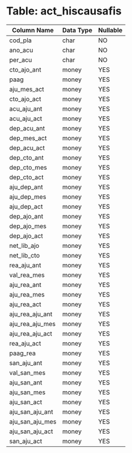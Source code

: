 # Table: act_hiscausafis

| Column Name | Data Type | Nullable |
|-------------|-----------|----------|
| cod_pla | char | NO |
| ano_acu | char | NO |
| per_acu | char | NO |
| cto_ajo_ant | money | YES |
| paag | money | YES |
| aju_mes_act | money | YES |
| cto_ajo_act | money | YES |
| acu_aju_ant | money | YES |
| acu_aju_act | money | YES |
| dep_acu_ant | money | YES |
| dep_mes_act | money | YES |
| dep_acu_act | money | YES |
| dep_cto_ant | money | YES |
| dep_cto_mes | money | YES |
| dep_cto_act | money | YES |
| aju_dep_ant | money | YES |
| aju_dep_mes | money | YES |
| aju_dep_act | money | YES |
| dep_ajo_ant | money | YES |
| dep_ajo_mes | money | YES |
| dep_ajo_act | money | YES |
| net_lib_ajo | money | YES |
| net_lib_cto | money | YES |
| rea_aju_ant | money | YES |
| val_rea_mes | money | YES |
| aju_rea_ant | money | YES |
| aju_rea_mes | money | YES |
| aju_rea_act | money | YES |
| aju_rea_aju_ant | money | YES |
| aju_rea_aju_mes | money | YES |
| aju_rea_aju_act | money | YES |
| rea_aju_act | money | YES |
| paag_rea | money | YES |
| san_aju_ant | money | YES |
| val_san_mes | money | YES |
| aju_san_ant | money | YES |
| aju_san_mes | money | YES |
| aju_san_act | money | YES |
| aju_san_aju_ant | money | YES |
| aju_san_aju_mes | money | YES |
| aju_san_aju_act | money | YES |
| san_aju_act | money | YES |
